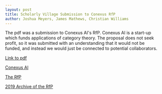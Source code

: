 ```yaml
---
layout: post
title: Scholarly Village Submission to Conexus RfP
author: Joshua Meyers, James Mathews, Christian Williams
---
```


The pdf was a submission to Conexus AI's RfP.  Conexus AI is a
start-up which funds applications of category theory.  The proposal
does not seek profit, so it was submitted with an understanding that
it would not be funded, and instead we would just be connected to
potential collaborators.

[Link to pdf](https://www.dropbox.com/s/on340fqg8rxjyzo/Scholarly_Village_Submission_to_Conexus_AI_RfP.pdf?dl=0)

[Conexus AI](https://conexus.com/)

[The RfP](https://docs.google.com/document/d/e/2PACX-1vTMj5Bw8CMhQjSkl25ZQJ_RZEFmVUa8C42Tsg-yOyWRugJ6xlrJu-imjwI3tFr65BWg1wJ87_UP7VU1/pub?urp=gmail_link)

[2019 Archive of the RfP](https://web.archive.org/web/20191226031413/https://docs.google.com/document/d/e/2PACX-1vTMj5Bw8CMhQjSkl25ZQJ_RZEFmVUa8C42Tsg-yOyWRugJ6xlrJu-imjwI3tFr65BWg1wJ87_UP7VU1/pub)
